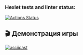 ### Hexlet tests and linter status:

[![Actions Status](https://github.com/Xenia-Golb/frontend-project-44/actions/workflows/hexlet-check.yml/badge.svg)](https://github.com/Xenia-Golb/frontend-project-44/actions)

## 🎬 Демонстрация игры

[![asciicast](https://asciinema.org/a/AbC123XyZ.svg)](https://asciinema.org/a/AbC123XyZ)
